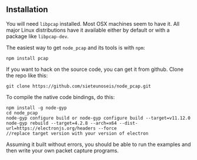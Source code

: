 ## Installation

You will need `libpcap` installed.  Most OSX machines seem to have it.  All major Linux distributions have it available
either by default or with a package like `libpcap-dev`.

The easiest way to get `node_pcap` and its tools is with `npm`:

    npm install pcap

If you want to hack on the source code, you can get it from github.  Clone the repo like this:

    git clone https://github.com/sieteunoseis/node_pcap.git

To compile the native code bindings, do this:
    
    npm install -g node-gyp
    cd node_pcap
    node-gyp configure build or node-gyp configure build --target=v11.12.0
    node-gyp rebuild --target=4.2.8 --arch=x64 --dist-url=https://electronjs.org/headers --force
    //replace target version with your version of electron

Assuming it built without errors, you should be able to run the examples and then write your own packet
capture programs.
